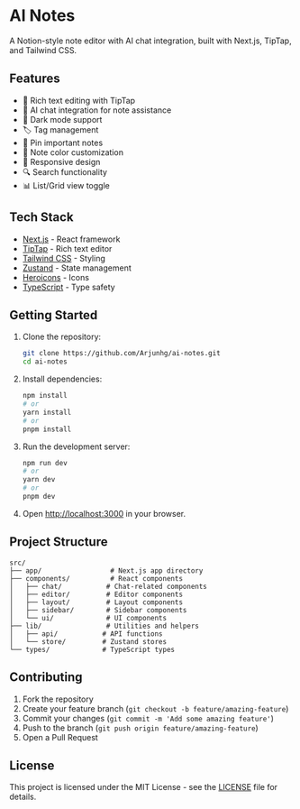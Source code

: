 # AI Notes

A Notion-style note editor with AI chat integration, built with Next.js, TipTap, and Tailwind CSS.

## Features

- 📝 Rich text editing with TipTap
- 🤖 AI chat integration for note assistance
- 🌙 Dark mode support
- 🏷️ Tag management
- 📌 Pin important notes
- 🎨 Note color customization
- 📱 Responsive design
- 🔍 Search functionality
- 📊 List/Grid view toggle

## Tech Stack

- [Next.js](https://nextjs.org/) - React framework
- [TipTap](https://tiptap.dev/) - Rich text editor
- [Tailwind CSS](https://tailwindcss.com/) - Styling
- [Zustand](https://zustand-demo.pmnd.rs/) - State management
- [Heroicons](https://heroicons.com/) - Icons
- [TypeScript](https://www.typescriptlang.org/) - Type safety

## Getting Started

1. Clone the repository:
   ```bash
   git clone https://github.com/Arjunhg/ai-notes.git
   cd ai-notes
   ```

2. Install dependencies:
   ```bash
   npm install
   # or
   yarn install
   # or
   pnpm install
   ```

3. Run the development server:
   ```bash
   npm run dev
   # or
   yarn dev
   # or
   pnpm dev
   ```

4. Open [http://localhost:3000](http://localhost:3000) in your browser.

## Project Structure

```
src/
├── app/                 # Next.js app directory
├── components/          # React components
│   ├── chat/           # Chat-related components
│   ├── editor/         # Editor components
│   ├── layout/         # Layout components
│   ├── sidebar/        # Sidebar components
│   └── ui/             # UI components
├── lib/                # Utilities and helpers
│   ├── api/           # API functions
│   └── store/         # Zustand stores
└── types/             # TypeScript types
```

## Contributing

1. Fork the repository
2. Create your feature branch (`git checkout -b feature/amazing-feature`)
3. Commit your changes (`git commit -m 'Add some amazing feature'`)
4. Push to the branch (`git push origin feature/amazing-feature`)
5. Open a Pull Request

## License

This project is licensed under the MIT License - see the [LICENSE](LICENSE) file for details.
